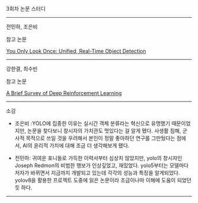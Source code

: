 3회차 논문 스터디

---

전민하, 조은비

참고 논문

[You Only Look Once: Unified, Real-Time Object Detection](https://arxiv.org/abs/1506.02640)

---

강한결, 최수빈

참고 논문

[A Brief Survey of Deep Reinforcement Learning](https://arxiv.org/abs/1708.05866)

---

소감

- 조은비 :YOLO에 집중한 이유는 실시간 객체 분류라는 혁신으로 유명했기 때문이었지만, 논문을 찾다보니 창시자의 가치관도 멋있다는 걸 알게 됐다. 사생활 침해, 군사적 목적으로 쓰일 것을 우려해서 본인이 정말 좋아하던 연구를 그만뒀다는 점에서, AI의 윤리적 가치에 대해 조금 더 생각해보게 됐다.

- 전민하: 귀여운 포니들로 가득한 이력서부터 심상치 않았지만, yolo의 창시자인 Joseph Redmon의 비범한 행보가 인상깊었고, 재밌었다. yolo5부터는 모델마다 저자가 바뀌면서 지금까지 개발되고 있는데 각각의 성능과 특징을 알게되었다. yolov8을 활용한 프로젝트 도중에 읽은 논문이라 조금이나마 이해에 도움이 되었던 듯 하다. 

---


